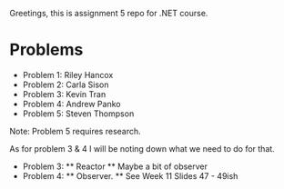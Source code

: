 Greetings, this is assignment 5 repo for .NET course.

# Problems
* Problem 1: Riley Hancox
* Problem 2: Carla Sison
* Problem 3: Kevin Tran
* Problem 4: Andrew Panko
* Problem 5: Steven Thompson

Note: Problem 5 requires research.

As for problem 3 & 4 I will be noting down what we need to do for that.

* Problem 3:
** Reactor
** Maybe a bit of observer
* Problem 4: 
** Observer.
** See Week 11 Slides 47 - 49ish

